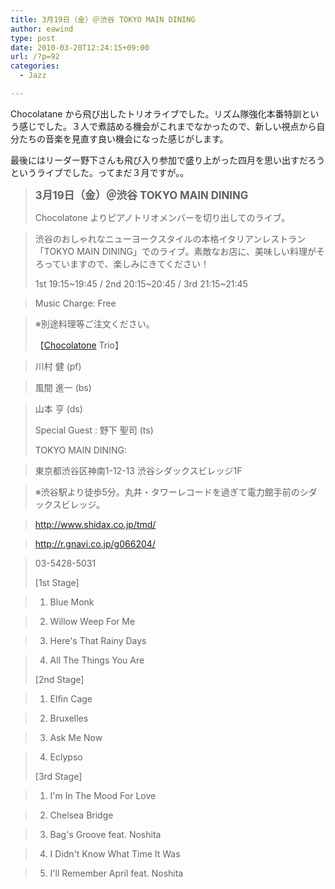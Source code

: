 ```yaml
---
title: 3月19日（金）＠渋谷 TOKYO MAIN DINING
author: eawind
type: post
date: 2010-03-20T12:24:15+09:00
url: /?p=92
categories:
  - Jazz

---
```

Chocolatane から飛び出したトリオライブでした。リズム隊強化本番特訓という感じでした。３人で煮詰める機会がこれまでなかったので、新しい視点から自分たちの音楽を見直す良い機会になった感じがします。

最後にはリーダー野下さんも飛び入り参加で盛り上がった四月を思い出すだろうというライブでした。ってまだ３月ですが。。

> **<big>3月19日（金）＠渋谷 TOKYO MAIN DINING</big>**
> 
> Chocolatone よりピアノトリオメンバーを切り出してのライブ。
  
> 渋谷のおしゃれなニューヨークスタイルの本格イタリアンレストラン「TOKYO MAIN DINING」でのライブ。素敵なお店に、美味しい料理がそろっていますので、楽しみにきてください！
> 
> 1st 19:15~19:45 / 2nd 20:15~20:45 / 3rd 21:15~21:45
  
> Music Charge: Free
  
> ※別途料理等ご注文ください。
> 
> 【[Chocolatone][1] Trio】
  
> 川村 健 (pf)
  
> 風間 進一 (bs)
  
> 山本 亨 (ds)
> 
> Special Guest : 野下 聖司 (ts)
> 
> TOKYO MAIN DINING:
  
> 東京都渋谷区神南1-12-13 渋谷シダックスビレッジ1F
  
> ※渋谷駅より徒歩5分。丸井・タワーレコードを過ぎて電力館手前のシダックスビレッジ。
  
> http://www.shidax.co.jp/tmd/
  
> <a href="http://r.gnavi.co.jp/g066204/" target="_blank" rel="noopener noreferrer">http://r.gnavi.co.jp/g066204/</a>
  
> 03-5428-5031
> 
> [1st Stage]
  
> 1. Blue Monk
  
> 2. Willow Weep For Me
  
> 3. Here's That Rainy Days
  
> 4. All The Things You Are
> 
> [2nd Stage]
  
> 1. Elfin Cage
  
> 2. Bruxelles
  
> 3. Ask Me Now
  
> 4. Eclypso
> 
> [3rd Stage]
  
> 1. I'm In The Mood For Love
  
> 2. Chelsea Bridge
  
> 3. Bag's Groove feat. Noshita
  
> 4. I Didn't Know What Time It Was
  
> 5. I'll Remember April feat. Noshita

 [1]: http://www.eawind.net/?page_id=930
